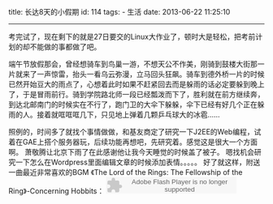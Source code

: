title: 长达8天的小假期
id: 114
tags: 
	- 生活
date: 2013-06-22 11:25:10

---

考完试了，现在剩下的就是27日要交的Linux大作业了，顿时大是轻松，把考前计划的却不能做的事都做了吧。
<!-- more -->
端午节放假那会，曾经想骑车到鸟巢一游，不想天公不作美，刚骑到鼓楼大街那一片就来了一声惊雷，抬头一看乌云弥漫，立马回头狂飙。骑车到德外桥一片的时候已然开始豆大的雨点了，心想着此时如果不赶紧回去而是躲雨的话必定要躲到晚上了，于是冒雨前行。骑到学院路北师一段已经瓢泼而下了，胜利就在前方继续奔，到达北邮南门的时候实在不行了，跑门卫的大伞下躲躲，伞下已经有好几个正在躲雨的人。接着就哐哐哐几下，只见地上弹着几颗乒乓球大的冰雹……

照例的，时间多了就找个事情做做，和基友商定了研究一下J2EE的Web编程，试着在GAE上搭个服务器玩，后续功能再想吧，先研究着。感觉这是很大一个方面啊。
萧敬腾让北京下雨了在此感谢他让我今天睡觉的时候盖了被子。
嗯找机会研究一下怎么在Wordpress里面编辑文章的时候添加表情。。。。。
好了就这样，附送一曲最近非常喜欢的BGM
《The Lord of the Rings: The Fellowship of the Ring》-Concerning Hobbits：
<embed src="http://www.xiami.com/widget/11331723_3408191/singlePlayer.swf" type="application/x-shockwave-flash" width="257" height="33" wmode="transparent"></embed>